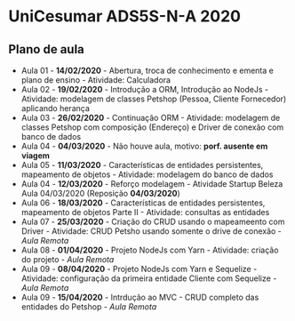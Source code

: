 # UniCesumar ADS5S-N-A 2020

## Plano de aula

- Aula 01 - **14/02/2020** - Abertura, troca de conhecimento e ementa e plano de ensino - Atividade: Calculadora
- Aula 02 - **19/02/2020** - Introdução a ORM, Introdução ao NodeJs - Atividade: modelagem de classes Petshop (Pessoa, Cliente Fornecedor) aplicando herança
- Aula 03 - **26/02/2020** - Continuação ORM - Atividade: modelagem de classes Petshop com composição (Endereço) e Driver de conexão com banco de dados
- Aula 04 - **04/03/2020** - Não houve aula, motivo: **porf. ausente em viagem**
- Aula 05 - **11/03/2020** - Características de entidades persistentes, mapeamento de objetos - Atividade: modelagem do banco de dados
- Aula 04 - **12/03/2020** - Reforço modelagem - Atividade Startup Beleza Aula 04/03/2020 (Reposição **04/03/2020**)
- Aula 06 - **18/03/2020** - Características de entidades persistentes, mapeamento de objetos Parte II - Atividade: consultas as entidades
- Aula 07 - **25/03/2020** - Criação do CRUD usando o mapeameento com Driver - Atividade: CRUD Petsho usando somente o drive de conexão - *Aula Remota* 
- Aula 08 - **01/04/2020** - Projeto NodeJs com Yarn - Atividade: criação do projeto - *Aula Remota* 
- Aula 09 - **08/04/2020** - Projeto NodeJs com Yarn e Sequelize - Atividade: configuração da primeira entidade Cliente com Sequelize - *Aula Remota*
- Aula 09 - **15/04/2020** - Intrdução ao MVC - CRUD completo das entidades do Petshop - *Aula Remota*

